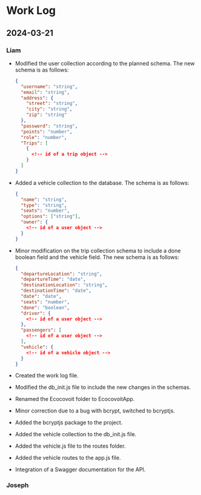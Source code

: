 # Work Log

## 2024-03-21

### Liam

- Modified the user collection according to the planned schema. The new schema is as follows:

  ```json
  {
    "username": "string",
    "email": "string",
    "address": {
      "street": "string",
      "city": "string",
      "zip": "string"
    },
    "password": "string",
    "points": "number",
    "role": "number",
    "Trips": [
      {
        <!-- id of a trip object -->
      }
    ]
  }
  ```

- Added a vehicle collection to the database. The schema is as follows:

  ```json
  {
    "name": "string",
    "type": "string",
    "seats": "number",
    "options": ["string"],
    "owner": {
      <!-- id of a user object -->
    }
  }
  ```

- Minor modification on the trip collection schema to include a done boolean field and the vehicle field. The new schema is as follows:

  ```json
  {
    "departureLocation": "string",
    "departureTime": "date",
    "destinationLocation": "string",
    "destinationTime": "date",
    "date": "date",
    "seats": "number",
    "done": "boolean",
    "driver": {
      <!-- id of a user object -->
    },
    "passengers": [
      <!-- id of a user object -->
    ],
    "vehicle": {
      <!-- id of a vehicle object -->
    }
  }
  ```

- Created the work log file.
- Modified the db_init.js file to include the new changes in the schemas.
- Renamed the Ecocovoit folder to EcocovoitApp.
- Minor correction due to a bug with bcrypt, switched to bcryptjs.
- Added the bcryptjs package to the project.
- Added the vehicle collection to the db_init.js file.
- Added the vehicle.js file to the routes folder.
- Added the vehicle routes to the app.js file.
- Integration of a Swagger documentation for the API.

### Joseph
